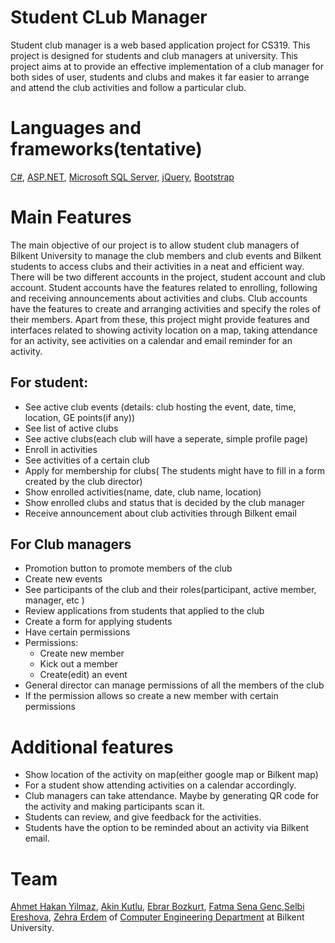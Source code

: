# Student CLub Manager
Student club manager is a web based application project for CS319. This project is designed for students and club managers at university. This project aims at to provide an effective implementation of a club manager for both sides of user, students and clubs and makes it far easier to arrange and attend the club activities and follow a particular club.

# Languages and frameworks(tentative)  
[C#](https://docs.microsoft.com/en-us/dotnet/csharp/), [ASP.NET](https://dotnet.microsoft.com/apps/aspnet), [Microsoft SQL Server](https://www.microsoft.com/en-us/sql-server/sql-server-downloads), [jQuery](https://jquery.com/), [Bootstrap](https://getbootstrap.com/)

# Main Features  
The main objective of our project is to allow student club managers of Bilkent University to manage the club members and club events and Bilkent students to access clubs and their activities in a neat and efficient way. There will be two different accounts in the project, student account and club account. Student accounts have the features related to enrolling, following and receiving announcements about activities and clubs. Club accounts have the features to create and arranging activities and specify the roles of their members. Apart from these, this project might provide features and interfaces related to showing activity location on a map, taking attendance for an activity, see activities on a calendar and email reminder for an activity.

  ## For student:
  - See active club events (details: club hosting the event, date, time, location, GE points(if any))
  - See list of active clubs 
  - See active clubs(each club will have a seperate, simple profile page)
  - Enroll in activities 
  - See activities of a certain club
  - Apply for membership for clubs( The students might have to fill in a form created by the club director)
  - Show enrolled activities(name, date, club name, location)
  - Show enrolled clubs and status that is decided by the club manager 
  - Receive announcement about club activities through Bilkent email

  ## For Club managers 
  - Promotion button to promote members of the club
  - Create new events
  - See participants of the club and their roles(participant, active member, manager, etc )
  - Review applications from students that applied to the club
  - Create a form for applying students
  - Have certain permissions 
  - Permissions:
	  - Create new member
	  - Kick out a member
	  - Create(edit) an event
  - General director can manage permissions of all the members of the club
  - If the permission allows so create a new member with certain permissions


# Additional features
- Show location of the activity on map(either google map or Bilkent map)
- For a student show attending activities on a calendar accordingly. 
- Club managers can take attendance. Maybe by generating QR code for the activity and making participants scan it.
- Students can review, and give feedback for the activities. 
- Students have the option to be reminded about an activity via Bilkent email.


# Team 
[Ahmet Hakan Yilmaz](https://github.com/AhmetHakanYilmaz), [Akin Kutlu](https://github.com/AkinKutlu00), [Ebrar Bozkurt](https://github.com/EbrarBozkurt), [Fatma Sena Genc](https://github.com/fatmasenagenc),[Selbi Ereshova](https://github.com/SelbiEreshova), [Zehra Erdem](https://github.com/ZehraErdem) of [Computer Engineering Department](http://www.cs.bilkent.edu.tr) at Bilkent University.

